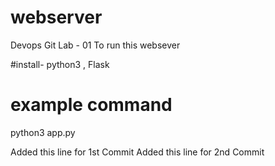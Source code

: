# webserver
Devops Git Lab - 01
To run this websever 

#install-
python3 , Flask 


# example command
python3 app.py 

Added this line for 1st Commit
Added this line for 2nd Commit
